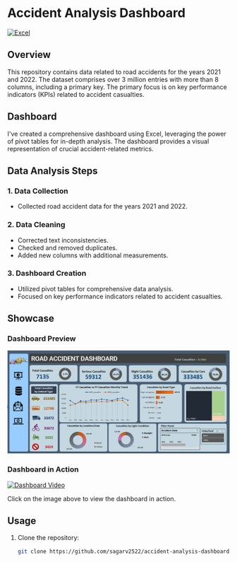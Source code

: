 # Accident Analysis Dashboard
[![Excel](https://img.shields.io/badge/Excel-%21777BB4?style=flat-square&logo=microsoft-excel&logoColor=white)](https://www.microsoft.com/en-us/microsoft-365/excel)

## Overview

This repository contains data related to road accidents for the years 2021 and 2022. The dataset comprises over 3 million entries with more than 8 columns, including a primary key. The primary focus is on key performance indicators (KPIs) related to accident casualties.

## Dashboard

I've created a comprehensive dashboard using Excel, leveraging the power of pivot tables for in-depth analysis. The dashboard provides a visual representation of crucial accident-related metrics.

## Data Analysis Steps

### 1. Data Collection

- Collected road accident data for the years 2021 and 2022.

### 2. Data Cleaning

- Corrected text inconsistencies.
- Checked and removed duplicates.
- Added new columns with additional measurements.

### 3. Dashboard Creation

- Utilized pivot tables for comprehensive data analysis.
- Focused on key performance indicators related to accident casualties.

## Showcase

### Dashboard Preview

![Dashboard Preview](Dashboard.png)

### Dashboard in Action

[![Dashboard Video](video_thumbnail.png)](link_to_dashboard_video)

Click on the image above to view the dashboard in action.

## Usage

1. Clone the repository:

   ```bash
   git clone https://github.com/sagarv2522/accident-analysis-dashboard.git
